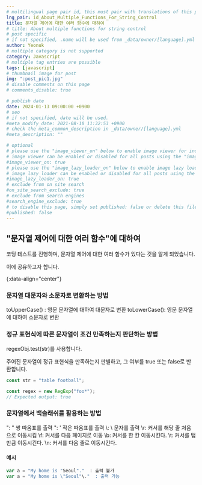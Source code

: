 ```yaml
---
# multilingual page pair id, this must pair with translations of this page. (This name must be unique)
lng_pair: id_About_Multiple_Functions_For_String_Control
title: 문자열 제어에 대한 여러 함수에 대하여
# title: About multiple functions for string control
# post specific
# if not specified, .name will be used from _data/owner/[language].yml
author: Yeonuk
# multiple category is not supported
category: Javascript
# multiple tag entries are possible
tags: [javascript]
# thumbnail image for post
img: ":post_pic1.jpg"
# disable comments on this page
# comments_disable: true

# publish date
date: 2024-01-13 09:00:00 +0900
# seo
# if not specified, date will be used.
#meta_modify_date: 2021-08-10 11:32:53 +0900
# check the meta_common_description in _data/owner/[language].yml
#meta_description: ""

# optional
# please use the "image_viewer_on" below to enable image viewer for individual pages or posts (_posts/ or [language]/_posts folders).
# image viewer can be enabled or disabled for all posts using the "image_viewer_posts: true" setting in _data/conf/main.yml.
#image_viewer_on: true
# please use the "image_lazy_loader_on" below to enable image lazy loader for individual pages or posts (_posts/ or [language]/_posts folders).
# image lazy loader can be enabled or disabled for all posts using the "image_lazy_loader_posts: true" setting in _data/conf/main.yml.
#image_lazy_loader_on: true
# exclude from on site search
#on_site_search_exclude: true
# exclude from search engines
#search_engine_exclude: true
# to disable this page, simply set published: false or delete this file
#published: false
---
```


<!-- outline-start -->

## "문자열 제어에 대한 여러 함수"에 대하여

코딩 테스트를 진행하며, 문자열 제어에 대한 여러 함수가 있다는 것을 알게 되었습니다.

이에 공유하고자 합니다.

{:data-align="center"}

<!-- outline-end -->

### 문자열 대문자와 소문자로 변환하는 방법

toUpperCase() : 영문 문자열에 대하여 대문자로 변환
toLowerCase(): 영문 문자열에 대하여 소문자로 변환

### 정규 표현식에 따른 문자열이 조건 만족하는지 판단하는 방법

regexObj.test(str)를 사용합니다.

주어진 문자열이 정규 표현식을 만족하는지 판별하고, 그 여부를 true 또는 false로 반환합니다.

```javascript
const str = "table football";

const regex = new RegExp("foo*");
// Expected output: true
```

### 문자열에서 백슬래쉬를 활용하는 방법

\": " 쌍 따옴표를 출력
\": ' 작은 따옴표를 출력
\\: \ 문자를 출력
\r: 커서를 해당 줄 처음으로 이동시킴
\f: 커서를 다음 페이지로 이동
\b: 커서를 한 칸 이동시킨다.
\t: 커서를 탭 만큼 이동시킨다.
\n: 커서를 다음 줄로 이동시킨다.

#### 예시

```javascript
var a = "My home is "Seoul"."  : 출력 불가
var a = "My home is \"Seoul"\."  : 출력 가능
```
